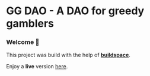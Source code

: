 # GG DAO - A DAO for greedy gamblers

### **Welcome 👋**
This project was build with the help of [**buildspace**](https://app.buildspace.so/projects/COb520aae3-7925-42f4-a5e7-eaf718933766).

Enjoy a **live** version [here](https://ggdao.vercel.app/).
